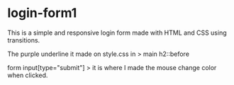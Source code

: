 # login-form1

This is a simple and responsive login form made with HTML and CSS using transitions.

The purple underline it made on style.css in > main h2::before 

form input[type="submit"] > it is where I made the mouse change color when clicked. 
